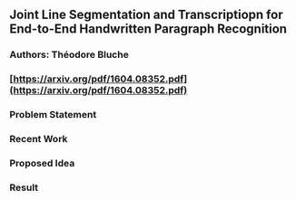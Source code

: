 ## Joint Line Segmentation and Transcriptiopn for End-to-End Handwritten Paragraph Recognition
### Authors: Théodore Bluche
### [https://arxiv.org/pdf/1604.08352.pdf](https://arxiv.org/pdf/1604.08352.pdf)

### Problem Statement



### Recent Work



### Proposed Idea



### Result



